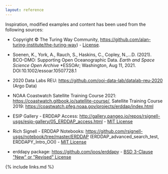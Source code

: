 ```yaml
---
layout: reference
---
```


Inspiration, modified examples and content has been used from the following sources: 

* Copyright © The Turing Way Community, https://github.com/alan-turing-institute/the-turing-way) - [License](https://creativecommons.org/licenses/by/4.0/).

* Soenen, K., York, A., Rauch, S., Haskins, C., Copley, N.,...D. (2021). BCO-DMO: Supporting Open Oceanographic Data. *Earth and Space Science Open Archive* *ESSOAr; Washington, Aug 11, 2021. DOI:10.1002/essoar.10507728.1

* 2020 Data Labs REU: https://github.com/ooi-data-lab/datalab-reu-2020 (Argo Data)

* NOAA Coastwatch Satellite Training Course 2021: https://coastwatch.gitbook.io/satellite-course/, Satellite Training Course 2019: https://coastwatch.pfeg.noaa.gov/projects/erddap/index.html

* ESIP Gallery -  ERDDAP Access: http://gallery.pangeo.io/repos/rsignell-usgs/esip-gallery/05_ERDDAP_access.html - [MIT License](https://github.com/rsignell-usgs/esip-gallery/blob/master/LICENSE)

* Rich Signell - ERDDAP Notebooks: https://github.com/rsignell-usgs/notebook/tree/master/ERDDAP (ERDDAP_advanced_search_test, ERDDAPY_Intro_OOI) - [MIT License](https://github.com/rsignell-usgs/esip-gallery/blob/master/LICENSE)

* erddapy package: https://github.com/ioos/erddapy - [BSD 3-Clause "New" or "Revised" License](https://github.com/ioos/erddapy/blob/main/LICENSE.txt)

{% include links.md %}

